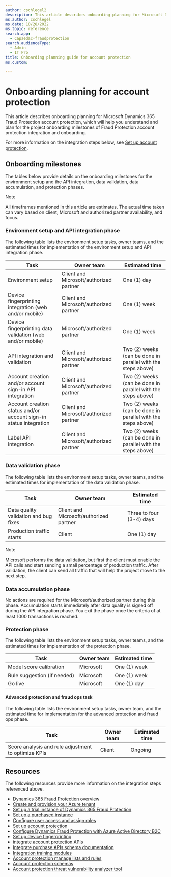 ```yaml
---
author: cschlegel2
description: This article describes onboarding planning for Microsoft Dynamics 365 Fraud Protection account protection.
ms.author: cschlegel
ms.date: 10/28/2022
ms.topic: reference
search.app: 
  - Capaedac-fraudprotection
search.audienceType:
  - Admin
  - IT Pro
title: Onboarding planning guide for account protection
ms.custom:

---
```


# Onboarding planning for account protection

This article describes onboarding planning for Microsoft Dynamics 365 Fraud Protection account protection, which will help you understand and plan for the project onboarding milestones of Fraud Protection account protection integration and onboarding. 

For more information on the integration steps below, see [Set up account protection](promocode-set-up-account-protection.md).

## Onboarding milestones

The tables below provide details on the onboarding milestones for the environment setup and the API integration, data validation, data accumulation, and protection phases.

> [!NOTE]
> All timeframes mentioned in this article are estimates. The actual time taken can vary based on client, Microsoft and authorized partner availability, and focus. 

### Environment setup and API integration phase

The following table lists the environment setup tasks, owner teams, and the estimated times for implementation of the environment setup and API integration phase.

| Task  | Owner team | Estimated time  |
| ----- |------------| ----------------|
| Environment setup | Client and Microsoft/authorized partner | One (1) day |
| Device fingerprinting integration (web and/or mobile) | Client and Microsoft/authorized partner | One (1) week |
| Device fingerprinting data validation (web and/or mobile) | Microsoft/authorized partner | One (1) week |
| API integration and validation | Client and Microsoft/authorized partner | Two (2) weeks (can be done in parallel with the steps above) |
| Account creation and/or account sign-in API integration | Client and Microsoft/authorized partner | Two (2) weeks (can be done in parallel with the steps above) |
| Account creation status and/or account sign-in status integration | Client and Microsoft/authorized partner | Two (2) weeks (can be done in parallel with the steps above) |
| Label API integration | Client and Microsoft/authorized partner | Two (2) weeks (can be done in parallel with the steps above) |

### Data validation phase

The following table lists the environment setup tasks, owner teams, and the estimated times for implementation of the data validation phase.

| Task  | Owner team | Estimated time  |
| ----- |------------| ----------------|
| Data quality validation and bug fixes | Client and Microsoft/authorized partner | Three to four (3-4) days |
| Production traffic starts | Client | One (1) day |

> [!NOTE]
> Microsoft performs the data validation, but first the client must enable the API calls and start sending a small percentage of production traffic. After validation, the client can send all traffic that will help the project move to the next step.

### Data accumulation phase

No actions are required for the Microsoft/authorized partner during this phase. Accumulation starts immediately after data quality is signed off during the API integration phase. You exit the phase once the criteria of at least 1000 transactions is reached.

### Protection phase

The following table lists the environment setup tasks, owner teams, and the estimated times for implementation of the protection phase.

| Task  | Owner team | Estimated time  |
| ----- |------------| ----------------|
| Model score calibration | Microsoft | One (1) week |
| Rule suggestion (if needed) | Microsoft | One (1) week |
| Go live | Microsoft | One (1) day |

#### Advanced protection and fraud ops task

The following table lists the environment setup tasks, owner team, and the estimated time for implementation for the advanced protection and fraud ops phase.

| Task  | Owner team | Estimated time  |
| ----- |------------| ----------------|
| Score analysis and rule adjustment to optimize KPIs | Client | Ongoing |

## Resources 

The following resources provide more information on the integration steps referenced above.

- [Dynamics 365 Fraud Protection overview](/dynamics365/fraud-protection/)
- [Create and provision your Azure tenant](promocode-set-up-dfp-purchased-version.md)
- [Set up a trial instance of Dynamics 365 Fraud Protection](promocode-set-up-dfp-trial-version.md)
- [Set up a purchased instance](promocode-set-up-dfp-purchased-version.md)
- [Configure user access and assign roles](configure-user-access.md)
- [Set up account protection](promocode-set-up-account-protection.md)
- [Configure Dynamics Fraud Protection with Azure Active Directory B2C](/azure/active-directory-b2c/partner-dynamics-365-fraud-protection)
- [Set up device fingerprinting](device-fingerprinting.md)
- [integrate account protection APIs](integrate-ap-api.md)
- [Integrate purchase APIs schema documentation](https://dfpswagger.azurewebsites.net/index.html)
- [Integration training modules](/training/paths/deploy-work-account-purchase-protection/)
- [Account protection manage lists and rules](rules.md)
- [Account protection schemas](ap-schema.md)
- [Account protection threat vulnerability analyzer tool](threat-vulnerability-analyzer.md)
